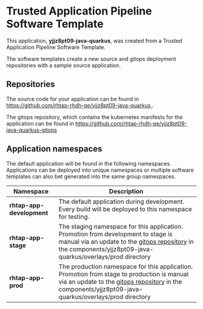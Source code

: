 # Trusted Application Pipeline Software Template

This application, **yjjz8pt09-java-quarkus**, was created from a Trusted Application Pipeline Software Template.

The software templates create a new source and gitops deployment repositories with a sample source application. 

## Repositories

The source code for your application can be found in [https://github.com/rhtap-rhdh-qe/yjjz8pt09-java-quarkus ](https://github.com/rhtap-rhdh-qe/yjjz8pt09-java-quarkus ).
 
The gitops repository, which contains the kubernetes manifests for the application can be found in 
[https://github.com/rhtap-rhdh-qe/yjjz8pt09-java-quarkus-gitops ](https://github.com/rhtap-rhdh-qe/yjjz8pt09-java-quarkus-gitops ) 

## Application namespaces 

The default application will be found in the following namespaces. Applications can be deployed into unique namespaces or multiple software templates can also bet generated into the same group namespaces.  

|  Namespace   |  Description   |  
| -------- | -------- |   
| **rhtap-app-development** | The default application during development. Every build will be deployed to this namespace for testing. | 
| **rhtap-app-stage** | The staging namespace for this application. Promotion from development to stage is manual via an update to the [gitops repository](https://github.com/rhtap-rhdh-qe/yjjz8pt09-java-quarkus-gitops ) in the components/yjjz8pt09-java-quarkus/overlays/prod directory |  
| **rhtap-app-prod** | The production namespace for this application. Promotion from stage to production is manual via an update to the [gitops repository](https://github.com/rhtap-rhdh-qe/yjjz8pt09-java-quarkus-gitops ) in the components/yjjz8pt09-java-quarkus/overlays/prod directory | 